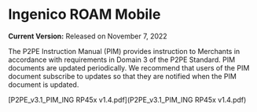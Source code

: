 # Ingenico ROAM Mobile

**Current Version:** Released on November 7, 2022

The P2PE Instruction Manual (PIM) provides instruction to Merchants in accordance with requirements in Domain 3 of the P2PE Standard. PIM documents are updated periodically. We recommend that users of the PIM document subscribe to updates so that they are notified when the PIM document is updated.

[P2PE_v3.1_PIM_ING RP45x v1.4.pdf](P2PE_v3.1_PIM_ING RP45x v1.4.pdf)

